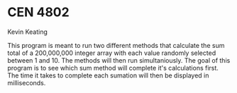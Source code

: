 # CEN 4802
Kevin Keating

This program is meant to run two different methods that calculate the sum total of a 200,000,000 integer array with each value randomly selected between 1 and 10. The methods will then run simultaniously. The goal of this program is to see which sum method will complete it's calculations first. The time it takes to complete each sumation will then be displayed in milliseconds.
